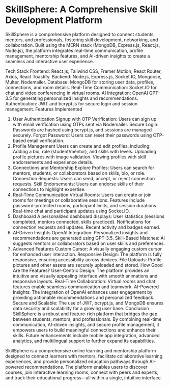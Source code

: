 # SkillSphere: A Comprehensive Skill Development Platform
SkillSphere is a comprehensive platform designed to connect students, mentors, and professionals, fostering skill development, networking, and collaboration. Built using the MERN stack (MongoDB, Express.js, React.js, Node.js), the platform integrates real-time communication, profile management, mentorship features, and AI-driven insights to create a seamless and interactive user experience.

Tech Stack
Frontend: React.js, Tailwind CSS, Framer Motion, React Router, Axios, React Toastify.
Backend: Node.js, Express.js, Socket.IO, Mongoose, Multer, Nodemailer.
Database: MongoDB for storing user data, profiles, connections, and room details.
Real-Time Communication: Socket.IO for chat and video conferencing in virtual rooms.
AI Integration: OpenAI GPT-3.5 for generating personalized insights and recommendations.
Authentication: JWT and bcrypt.js for secure login and session management.
Features Implemented
1. User Authentication
Signup with OTP Verification: Users can sign up with email verification using OTPs sent via Nodemailer.
Secure Login: Passwords are hashed using bcrypt.js, and sessions are managed securely.
Forgot Password: Users can reset their passwords using OTP-based email verification.
2. Profile Management
Users can create and edit profiles, including:
Adding a bio, role (student/mentor), and skills with levels.
Uploading profile pictures with image validation.
Viewing profiles with skill endorsements and experience details.
3. Connections and Mentorship
Explore Profiles: Users can search for mentors, students, or collaborators based on skills, bio, or role.
Connection Requests: Users can send, accept, or reject connection requests.
Skill Endorsements: Users can endorse skills of their connections to highlight expertise.
4. Real-Time Communication
Virtual Rooms: Users can create or join rooms for meetings or collaborative sessions.
Features include password-protected rooms, participant limits, and session durations.
Real-time chat and participant updates using Socket.IO.
5. Dashboard
A personalized dashboard displays:
User statistics (sessions completed, mentors connected, skills practiced).
Notifications for connection requests and updates.
Recent activity and badges earned.
6. AI-Driven Insights
OpenAI Integration: Personalized insights and recommendations are generated using GPT-3.5.
Skill-Based Matches: AI suggests mentors or collaborators based on user skills and preferences.
7. Advanced Features
Custom Cursor: A visually engaging custom cursor for enhanced user interaction.
Responsive Design: The platform is fully responsive, ensuring accessibility across devices.
File Uploads: Profile pictures and other assets are securely uploaded and stored.
How Good Are the Features?
User-Centric Design: The platform provides an intuitive and visually appealing interface with smooth animations and responsive layouts.
Real-Time Collaboration: Virtual rooms and chat features enable seamless communication and teamwork.
AI-Powered Insights: The integration of OpenAI enhances user engagement by providing actionable recommendations and personalized feedback.
Secure and Scalable: The use of JWT, bcrypt.js, and MongoDB ensures data security and scalability for a growing user base.
Conclusion
SkillSphere is a robust and feature-rich platform that bridges the gap between students, mentors, and professionals. By combining real-time communication, AI-driven insights, and secure profile management, it empowers users to build meaningful connections and enhance their skills. Future enhancements include mobile app integration, advanced analytics, and multilingual support to further expand its capabilities.
 
 



SkillSphere is a comprehensive online learning and mentorship platform designed to connect learners with mentors, facilitate collaborative learning experiences, and provide personalized education pathways through AI-powered recommendations. The platform enables users to discover courses, join interactive learning rooms, connect with peers and experts, and track their educational progress—all within a single, intuitive interface.

